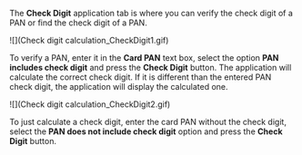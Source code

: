 The **Check Digit** application tab is where you can verify the check digit of a PAN or find the check digit of a PAN.

![](Check digit calculation_CheckDigit1.gif)

To verify a PAN, enter it in the **Card PAN** text box, select the option **PAN includes check digit** and press the **Check Digit** button. The application will calculate the correct check digit. If it is different than the entered PAN check digit, the application will display the calculated one.

![](Check digit calculation_CheckDigit2.gif)

To just calculate a check digit, enter the card PAN without the check digit, select the **PAN does not include check digit** option and press the **Check Digit** button.